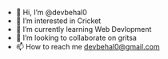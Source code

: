 - 👋 Hi, I’m @devbehal0
- 👀 I’m interested in Cricket 
- 🌱 I’m currently learning Web Devlopment 
- 💞️ I’m looking to collaborate on gritsa
- 📫 How to reach me devbehal0@gmail.com

<!---
devbehal0/devbehal0 is a ✨ special ✨ repository because its `README.md` (this file) appears on your GitHub profile.
You can click the Preview link to take a look at your changes.
--->
